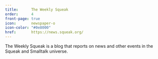 ```yaml
---
title:      The Weekly Squeak
order:      4
front-page: true
icon:       newspaper-o
icon-color: "#0e8000"
href:       https://news.squeak.org/
---
```

The Weekly Squeak is a blog that reports on news and other events in the Squeak
and Smalltalk universe.
